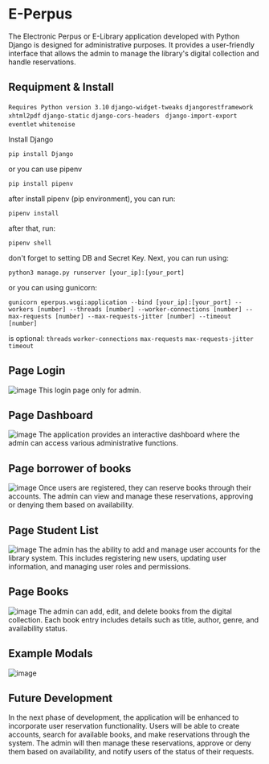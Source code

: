 # E-Perpus
The Electronic Perpus or E-Library application developed with Python Django is designed for administrative purposes. It provides a user-friendly interface that allows the admin to manage the library's digital collection and handle reservations.

## Requipment & Install

`
Requires Python version 3.10
`
`
django-widget-tweaks
`
`
djangorestframework
`
`
xhtml2pdf
`
`
django-static
`
`
django-cors-headers 
`
`
django-import-export 
`
`
eventlet
`
`
whitenoise
`

Install Django
```
pip install Django
```
or you can use pipenv
```
pip install pipenv
```
after install pipenv (pip environment), you can run:
```
pipenv install
```
after that, run:
```
pipenv shell
```
don't forget to setting DB and Secret Key.
Next, you can run using:
```
python3 manage.py runserver [your_ip]:[your_port]
```
or you can using gunicorn:
```
gunicorn eperpus.wsgi:application --bind [your_ip]:[your_port] --workers [number] --threads [number] --worker-connections [number] --max-requests [number] --max-requests-jitter [number] --timeout [number]
```
is optional:
`
threads
`
`
 worker-connections
`
`
 max-requests
`
`
 max-requests-jitter
`
`
 timeout 
`

## Page Login
![image](https://github.com/Rahmn-Dev/E-Perpus/assets/66931894/82eb484b-d67b-45d0-9643-e311074989bf)
This login page only for admin.

## Page Dashboard
![image](https://github.com/Rahmn-Dev/E-Perpus/assets/66931894/253f4730-3f41-41b5-80de-2c7a2479453e)
The application provides an interactive dashboard where the admin can access various administrative functions.

## Page borrower of books
![image](https://github.com/Rahmn-Dev/E-Perpus/assets/66931894/6e291422-a9a0-42f8-9878-7cc641e57373)
Once users are registered, they can reserve books through their accounts. The admin can view and manage these reservations, approving or denying them based on availability.

## Page Student List
![image](https://github.com/Rahmn-Dev/E-Perpus/assets/66931894/5f78e8b2-5e51-42df-83c7-ad5c4e31756b)
The admin has the ability to add and manage user accounts for the library system. This includes registering new users, updating user information, and managing user roles and permissions.

## Page Books
![image](https://github.com/Rahmn-Dev/E-Perpus/assets/66931894/4f6fce42-135d-4647-8c9e-5fa47ac177f4)
The admin can add, edit, and delete books from the digital collection. Each book entry includes details such as title, author, genre, and availability status.

## Example Modals
![image](https://github.com/Rahmn-Dev/E-Perpus/assets/66931894/4fed5d48-d873-48a4-a8b5-e28292c0f23e)

## Future Development 
In the next phase of development, the application will be enhanced to incorporate user reservation functionality. Users will be able to create accounts, search for available books, and make reservations through the system. The admin will then manage these reservations, approve or deny them based on availability, and notify users of the status of their requests.


